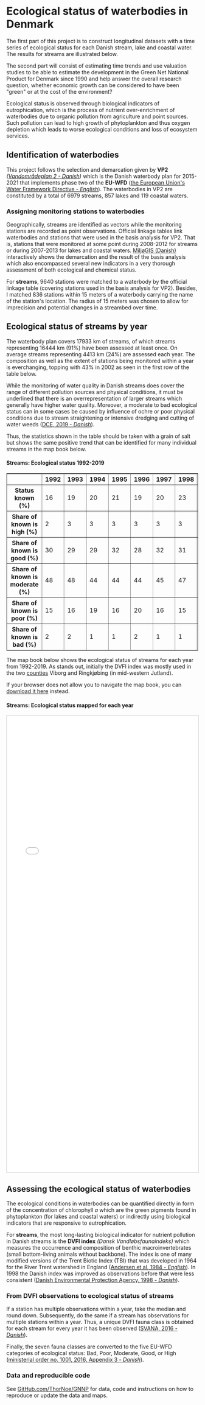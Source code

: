 # Ecological status of waterbodies in Denmark

The first part of this project is to construct longitudinal datasets with a time series of ecological status for each Danish stream, lake and coastal water. The results for streams are illustrated below.

The second part will consist of estimating time trends and use valuation studies to be able to estimate the development in the Green Net National Product for Denmark since 1990 and help answer the overall research question, whether economic growth can be considered to have been "green" or at the cost of the environment?

Ecological status is observed through biological indicators of eutrophication, which is the process of nutrient over-enrichment of waterbodies due to organic pollution from agriculture and point sources. Such pollution can lead to high growth of phytoplankton and thus oxygen depletion which leads to worse ecological conditions and loss of ecosystem services.

## Identification of waterbodies

This project follows the selection and demarcation given by **VP2** *([Vandområdeplan 2 - Danish](https://mst.dk/natur-vand/vandmiljoe/vandomraadeplaner/vandomraadeplaner-2015-2021/))* which is the Danish waterbody plan for 2015-2021 that implements phase two of the **EU-WFD** ([the European Union's Water Framework Directive - *English*](https://ec.europa.eu/environment/water/water-framework/)). The waterbodies in VP2 are constituted by a total of 6979 streams, 857 lakes and 119 coastal waters.

### Assigning monitoring stations to waterbodies

Geographically, streams are identified as vectors while the monitoring stations are recorded as point observations. Official linkage tables link waterbodies and stations that were used in the basis analysis for VP2. That is, stations that were monitored at some point during 2008-2012 for streams or during 2007-2013 for lakes and coastal waters. [MiljøGIS (Danish)](http://miljoegis.mim.dk/spatialmap?profile=vandrammedirektiv2-bek-2019) interactively shows the demarcation and the result of the basis analysis which also encompassed several new indicators in a very thorough assessment of both ecological and chemical status.

For **streams**, 9640 stations were matched to a waterbody by the official linkage table (covering stations used in the basis analysis for VP2). Besides, I matched 836 stations within 15 meters of a waterbody carrying the name of the station's location. The radius of 15 meters was chosen to allow for imprecision and potential changes in a streambed over time.


## Ecological status of streams by year

The waterbody plan covers 17933 km of streams, of which streams representing 16444 km (91%) have been assessed at least once. On average streams representing 4413 km (24%) are assessed each year. The composition as well as the extent of stations being monitored within a year is everchanging, topping with 43% in 2002 as seen in the first row of the table below.

While the monitoring of water quality in Danish streams does cover the range of different pollution sources and physical conditions, it must be underlined that there is an overrepresentation of larger streams which generally have higher water quality. Moreover, a moderate to bad ecological status can in some cases be caused by influence of ochre or poor physical conditions due to stream straightening or intensive dredging and cutting of water weeds ([DCE, 2019 - *Danish*](https://dce.au.dk/udgivelser/vr/nr-351-400/abstracts/nr-353-vandloeb-2018-novana/)).

Thus, the statistics shown in the table should be taken with a grain of salt but shows the same positive trend that can be identified for many individual streams in the map book below.

#### Streams: Ecological status 1992-2019
<table border="1" class="dataframe">
  <thead>
    <tr style="text-align: right;">
      <th></th>
      <th>1992</th>
      <th>1993</th>
      <th>1994</th>
      <th>1995</th>
      <th>1996</th>
      <th>1997</th>
      <th>1998</th>
      <th>1999</th>
      <th>2000</th>
      <th>2001</th>
      <th>2002</th>
      <th>2003</th>
      <th>2004</th>
      <th>2005</th>
      <th>2006</th>
      <th>2007</th>
      <th>2008</th>
      <th>2009</th>
      <th>2010</th>
      <th>2011</th>
      <th>2012</th>
      <th>2013</th>
      <th>2014</th>
      <th>2015</th>
      <th>2016</th>
      <th>2017</th>
      <th>2018</th>
      <th>2019</th>
    </tr>
  </thead>
  <tbody>
    <tr>
      <th>Status known (%)</th>
      <td>16</td>
      <td>19</td>
      <td>20</td>
      <td>21</td>
      <td>19</td>
      <td>20</td>
      <td>23</td>
      <td>34</td>
      <td>38</td>
      <td>39</td>
      <td>43</td>
      <td>39</td>
      <td>32</td>
      <td>29</td>
      <td>24</td>
      <td>25</td>
      <td>18</td>
      <td>17</td>
      <td>20</td>
      <td>23</td>
      <td>21</td>
      <td>23</td>
      <td>17</td>
      <td>15</td>
      <td>20</td>
      <td>17</td>
      <td>30</td>
      <td>27</td>
    </tr>
    <tr>
      <th>Share of known is high (%)</th>
      <td>2</td>
      <td>3</td>
      <td>3</td>
      <td>3</td>
      <td>3</td>
      <td>3</td>
      <td>3</td>
      <td>4</td>
      <td>5</td>
      <td>6</td>
      <td>6</td>
      <td>7</td>
      <td>11</td>
      <td>7</td>
      <td>8</td>
      <td>10</td>
      <td>13</td>
      <td>16</td>
      <td>16</td>
      <td>6</td>
      <td>11</td>
      <td>11</td>
      <td>19</td>
      <td>20</td>
      <td>23</td>
      <td>15</td>
      <td>15</td>
      <td>23</td>
    </tr>
    <tr>
      <th>Share of known is good (%)</th>
      <td>30</td>
      <td>29</td>
      <td>29</td>
      <td>32</td>
      <td>28</td>
      <td>32</td>
      <td>31</td>
      <td>30</td>
      <td>34</td>
      <td>37</td>
      <td>38</td>
      <td>37</td>
      <td>33</td>
      <td>38</td>
      <td>40</td>
      <td>38</td>
      <td>36</td>
      <td>37</td>
      <td>39</td>
      <td>40</td>
      <td>45</td>
      <td>45</td>
      <td>45</td>
      <td>41</td>
      <td>43</td>
      <td>41</td>
      <td>44</td>
      <td>41</td>
    </tr>
    <tr>
      <th>Share of known is moderate (%)</th>
      <td>48</td>
      <td>48</td>
      <td>44</td>
      <td>44</td>
      <td>44</td>
      <td>45</td>
      <td>47</td>
      <td>51</td>
      <td>45</td>
      <td>43</td>
      <td>44</td>
      <td>44</td>
      <td>43</td>
      <td>43</td>
      <td>44</td>
      <td>40</td>
      <td>41</td>
      <td>34</td>
      <td>33</td>
      <td>42</td>
      <td>34</td>
      <td>33</td>
      <td>27</td>
      <td>28</td>
      <td>27</td>
      <td>33</td>
      <td>33</td>
      <td>27</td>
    </tr>
    <tr>
      <th>Share of known is poor (%)</th>
      <td>15</td>
      <td>16</td>
      <td>19</td>
      <td>16</td>
      <td>20</td>
      <td>16</td>
      <td>15</td>
      <td>12</td>
      <td>13</td>
      <td>11</td>
      <td>9</td>
      <td>10</td>
      <td>10</td>
      <td>9</td>
      <td>5</td>
      <td>10</td>
      <td>8</td>
      <td>10</td>
      <td>11</td>
      <td>9</td>
      <td>8</td>
      <td>9</td>
      <td>7</td>
      <td>8</td>
      <td>5</td>
      <td>8</td>
      <td>6</td>
      <td>7</td>
    </tr>
    <tr>
      <th>Share of known is bad (%)</th>
      <td>2</td>
      <td>2</td>
      <td>1</td>
      <td>1</td>
      <td>2</td>
      <td>1</td>
      <td>1</td>
      <td>1</td>
      <td>0</td>
      <td>0</td>
      <td>0</td>
      <td>0</td>
      <td>0</td>
      <td>0</td>
      <td>0</td>
      <td>0</td>
      <td>0</td>
      <td>0</td>
      <td>0</td>
      <td>0</td>
      <td>0</td>
      <td>0</td>
      <td>0</td>
      <td>0</td>
      <td>0</td>
      <td>0</td>
      <td>0</td>
      <td>0</td>
    </tr>
  </tbody>
</table>

The map book below shows the ecological status of streams for each year from 1992-2019. As stands out, initially the DVFI index was mostly used in the two [counties](https://en.wikipedia.org/wiki/Counties_of_Denmark) Viborg and Ringkjøbing (in mid-western Jutland).

If your browser does not allow you to navigate the map book, you can [download it here](https://github.com/thornoe/GNNP/raw/master/gis/output/streams.pdf) instead.

#### Streams: Ecological status mapped for each year
<iframe src="//www.slideshare.net/slideshow/embed_code/key/m8zqVbxF3sX5g2" width="900" height="1200" frameborder="0" marginwidth="0" marginheight="0" scrolling="no" style="border:1px solid #CCC; border-width:1px; margin-bottom:0px; max-width: 100%; max-height: 100%;" allowfullscreen> </iframe>


## Assessing the ecological status of waterbodies

The ecological conditions in waterbodies can be quantified directly in form of the concentration of chlorophyll *a* which are the green pigments found in phytoplankton (for lakes and coastal waters) or indirectly using biological indicators that are responsive to eutrophication.

For **streams**, the most long-lasting biological indicator for nutrient pollution in Danish streams is the **DVFI index** *(Dansk Vandløbsfaunaindeks)* which measures the occurrence and composition of benthic macroinvertebrates (small bottom-living animals without backbone). The index is one of many modified versions of the Trent Biotic Index (TBI) that was developed in 1964 for the River Trent watershed in England ([Andersen et al, 1984 - *English*](https://www.sciencedirect.com/science/article/abs/pii/0043135484900629)). In 1998 the Danish index was improved as observations before that were less consistent ([Danish Environmental Protection Agency, 1998 - *Danish*](https://www2.mst.dk/udgiv/Publikationer/1998/87-7810-995-7/pdf/87-7810-995-7.PDF)).

### From DVFI observations to ecological status of streams

If a station has multiple observations within a year, take the median and round down. Subsequently, do the same if a stream has observations for multiple stations within a year. Thus, a unique DVFI fauna class is obtained for each stream for every year it has been observed ([SVANA, 2016 *- Danish*](https://mst.dk/media/121345/retningslinjer-vandomraadeplaner-for-anden-planperiode.pdf)).

Finally, the seven fauna classes are converted to the five EU-WFD categories of ecological status: Bad, Poor, Moderate, Good, or High ([ministerial order no. 1001, 2016, Appendix 3 *- Danish*](https://www.retsinformation.dk/Forms/R0710.aspx?id=181970)).

### Data and reproducible code

See [GitHub.com/ThorNoe/GNNP](https://github.com/ThorNoe/GNNP) for data, code and instructions on how to reproduce or update the data and maps.
